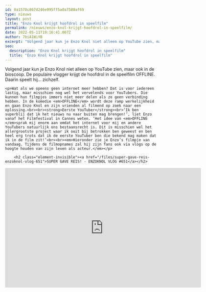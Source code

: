 ```yaml
---
id: 0a1578c867d246e995ff5a0a7580af69
type: nieuws
layout: post
title: "Enzo Knol krijgt hoofdrol in speelfilm"
permalink: /nieuws/enzo-knol-krijgt-hoofdrol-in-speelfilm/
date: 2022-05-11T19:16:41.067Z
author: 7biA1WiYB
excerpt: "Volgend jaar kun je Enzo Knol niet alleen op YouTube zien, maar ook in de bioscoop. De populaire vlogger krijgt de hoofdrol in de speelfilm OFFLINE. Daarin speelt hij… zichzelf.  "
seo:
  description: "Enzo Knol krijgt hoofdrol in speelfilm"
  title: "Enzo Knol krijgt hoofdrol in speelfilm"
---
```

Volgend jaar kun je Enzo Knol niet alleen op YouTube zien, maar ook in de bioscoop. De populaire vlogger krijgt de hoofdrol in de speelfilm OFFLINE. Daarin speelt hij… zichzelf.  

    <p>Wat als we opeens geen internet meer hebben? Dat is voor iedereen lastig, maar misschien nog wel het vervelends voor YouTubers. Die kunnen hun filmpjes immers niet meer delen als ze geen verbinding hebben. In de komedie <em>OFFLINE</em> wordt deze ramp werkelijkheid en gaan Enzo Knol en zijn vrienden al filmend op zoek naar een oplossing.<br><br><strong>Eerste YouTuber</strong><br>‘Ik ben superblij dat ik het nieuws nu naar buiten mag brengen!’, liet Enzo vanaf het Filmfestival in Cannes weten. ‘Het idee van <em>OFFLINE </em>sprak mij enorm aan omdat het internet voor mij en andere YouTubers natuurlijk ons bestaansrecht is. Dit is misschien wel het allergrootste project waar ik ooit bij betrokken ben geweest en ben heel erg trots dat ik de eerste YouTuber ben die bekend mag maken dat ik in de film zit!’<br><br><em>Hieronder zie je Enzo’s filmpje van vandaag. Tijdens de filmopnames zal hij zijn fans ook via vlogs op de hoogte houden van zijn leven als acteur.</em></p>
<p><div class="media media-element-container media-default"><div id="file-3524" class="file file-video file-video-youtube">

        <h2 class="element-invisible"><a href="/files/super-gave-reis-enzoknol-vlog-651">SUPER GAVE REIS! - ENZOKNOL VLOG #651</a></h2>
    
  
  <div class="content">
    <div class="media-youtube-video media-element file-default media-youtube-1">
  <iframe class="media-youtube-player" width="640" height="390" title="SUPER GAVE REIS! - ENZOKNOL VLOG #651" src="https://www.youtube.com/embed/TiwWmEVCU_g?wmode=opaque&controls=" name="SUPER GAVE REIS! - ENZOKNOL VLOG #651" frameborder="0" allowfullscreen="">Video van SUPER GAVE REIS! - ENZOKNOL VLOG #651</iframe>
</div>
  </div>

  
</div>
</div>  
